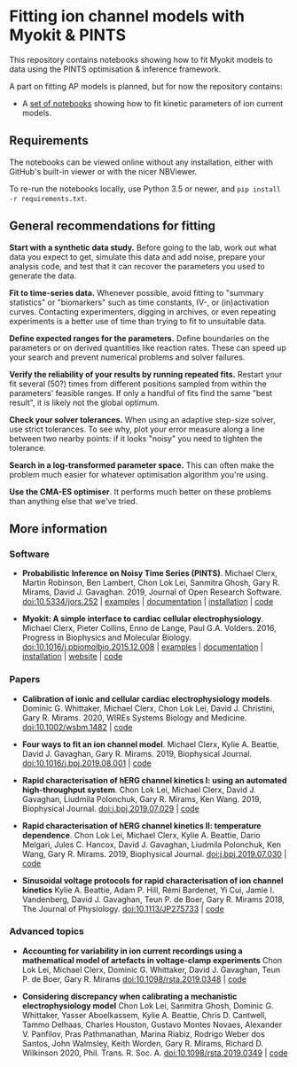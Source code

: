 # Fitting ion channel models with Myokit & PINTS

This repository contains notebooks showing how to fit Myokit models to data using the PINTS optimisation & inference framework.

A part on fitting AP models is planned, but for now the repository contains:

- A [set of notebooks](ion-currents/README.md) showing how to fit kinetic parameters of ion current models.

## Requirements

The notebooks can be viewed online without any installation, either with GitHub's built-in viewer or with the nicer NBViewer.

To re-run the notebooks locally, use Python 3.5 or newer, and `pip install -r requirements.txt`.

## General recommendations for fitting

**Start with a synthetic data study.**
Before going to the lab, work out what data you expect to get, simulate this data and add noise, prepare your analysis code, and test that it can recover the parameters you used to generate the data.

**Fit to time-series data.**
Whenever possible, avoid fitting to "summary statistics" or "biomarkers" such as time constants, IV-, or (in)activation curves.
Contacting experimenters, digging in archives, or even repeating experiments is a better use of time than trying to fit to unsuitable data.

**Define expected ranges for the parameters.**
Define boundaries on the parameters or on derived quantities like reaction rates.
These can speed up your search and prevent numerical problems and solver failures.

**Verify the reliability of your results by running repeated fits.**
Restart your fit several (50?) times from different positions sampled from within the parameters' feasible ranges.
If only a handful of fits find the same "best result", it is likely not the global optimum.

**Check your solver tolerances.**
When using an adaptive step-size solver, use strict tolerances.
To see why, plot your error measure along a line between two nearby points: if it looks "noisy" you need to tighten the tolerance.

**Search in a log-transformed parameter space.**
This can often make the problem much easier for whatever optimisation algorithm you're using.

**Use the CMA-ES optimiser**.
It performs much better on these problems than anything else that we've tried.

## More information

### Software

- **Probabilistic Inference on Noisy Time Series (PINTS)**.
  Michael Clerx, Martin Robinson, Ben Lambert, Chon Lok Lei, Sanmitra Ghosh, Gary R. Mirams, David J. Gavaghan.
  2019, Journal of Open Research Software.
  [doi:10.5334/jors.252](https://doi.org/10.5334/jors.252)
  | [examples](https://github.com/pints-team/pints/blob/master/examples/README.md) 
  | [documentation](https://pints.readthedocs.io/)
  | [installation](https://github.com/pints-team/pints/)
  | [code](https://github.com/pints-team/pints/)
    
- **Myokit: A simple interface to cardiac cellular electrophysiology**.
  Michael Clerx, Pieter Collins, Enno de Lange, Paul G.A. Volders.
  2016, Progress in Biophysics and Molecular Biology.
  [doi:10.1016/j.pbiomolbio.2015.12.008](https://doi.org/10.1016/j.pbiomolbio.2015.12.008)
  | [examples](http://myokit.org/examples/)
  | [documentation](https://myokit.readthedocs.io)
  | [installation](http://myokit.org/install)
  | [website](http://myokit.org)
  | [code](https://github.com/MichaelClerx/myokit/)

### Papers

- **Calibration of ionic and cellular cardiac electrophysiology models**.
  Dominic G. Whittaker, Michael Clerx, Chon Lok Lei, David J. Christini, Gary R. Mirams.
  2020, WIREs Systems Biology and Medicine.
  [doi:10.1002/wsbm.1482](https://doi.org/10.1002/wsbm.1482)
  | [code](https://github.com/CardiacModelling/WIRES)

- **Four ways to fit an ion channel model**.
  Michael Clerx, Kylie A. Beattie, David J. Gavaghan, Gary R. Mirams.
  2019, Biophysical Journal.
  [doi:10.1016/j.bpj.2019.08.001](https://doi.org/10.1016/j.bpj.2019.08.001)
  | [code](https://github.com/CardiacModelling/FourWaysOfFitting)

- **Rapid characterisation of hERG channel kinetics I: using an automated high-throughput system**.
  Chon Lok Lei, Michael Clerx, David J. Gavaghan, Liudmila Polonchuk, Gary R. Mirams, Ken Wang.
  2019, Biophysical Journal.
  [doi:j.bpj.2019.07.029](https://doi.org/10.1016/j.bpj.2019.07.029)
  | [code](https://github.com/CardiacModelling/hERGRapidCharacterisation)

- **Rapid characterisation of hERG channel kinetics II: temperature dependence**.
  Chon Lok Lei, Michael Clerx, Kylie A. Beattie, Dario Melgari, Jules C. Hancox, David J. Gavaghan, Liudmila Polonchuk, Ken Wang, Gary R. Mirams.
  2019, Biophysical Journal.
  [doi:j.bpj.2019.07.030](https://doi.org/10.1016/j.bpj.2019.07.030)
  | [code](https://github.com/CardiacModelling/hERGRapidCharacterisation)

- **Sinusoidal voltage protocols for rapid characterisation of ion channel kinetics**
  Kylie A. Beattie, Adam P. Hill, Rémi Bardenet, Yi Cui, Jamie I. Vandenberg, David J. Gavaghan, Teun P. de Boer, Gary R. Mirams
  2018, The Journal of Physiology.
  [doi:10.1113/JP275733](https://doi.org/10.1113/JP275733)
  | [code](https://github.com/mirams/sine-wave)

### Advanced topics

- **Accounting for variability in ion current recordings using a mathematical model of artefacts in voltage-clamp experiments**
  Chon Lok Lei, Michael Clerx, Dominic G. Whittaker, David J. Gavaghan, Teun P. de Boer, Gary R. Mirams
  [doi:10.1098/rsta.2019.0348](https://doi.org/10.1098/rsta.2019.0348)
  | [code](https://github.com/CardiacModelling/VoltageClampModel)

- **Considering discrepancy when calibrating a mechanistic electrophysiology model**
  Chon Lok Lei, Sanmitra Ghosh, Dominic G. Whittaker, Yasser Aboelkassem, Kylie A. Beattie, Chris D. Cantwell, Tammo Delhaas, Charles Houston, Gustavo Montes Novaes, Alexander V. Panfilov, Pras Pathmanathan, Marina Riabiz, Rodrigo Weber dos Santos, John Walmsley, Keith Worden, Gary R. Mirams, Richard D. Wilkinson
  2020, Phil. Trans. R. Soc. A.
  [doi:10.1098/rsta.2019.0349](http://doi.org/10.1098/rsta.2019.0349)
  | [code](https://github.com/CardiacModelling/fickleheart-method-tutorials)

